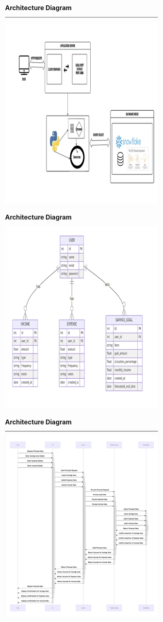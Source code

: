 ## Architecture Diagram
---
<img src="static/Architecture.jpg" alt="Diagram" width="800" height="600">

## Architecture Diagram
<img src="static/ERdiagram.jpg" alt="Diagram" width="800" height="600">

## Architecture Diagram
---
<img src="static/sequenceDiagram.jpg" alt="Diagram" width="800" height="600">
